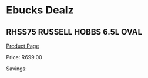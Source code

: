 
# Ebucks Dealz
## RHSS75 RUSSELL HOBBS 6.5L OVAL
[Product Page](https://www.ebucks.com/web/shop/productSelected.do?prodId=1155327150&catId=704983235)

Price: R699.00

Savings: 


	